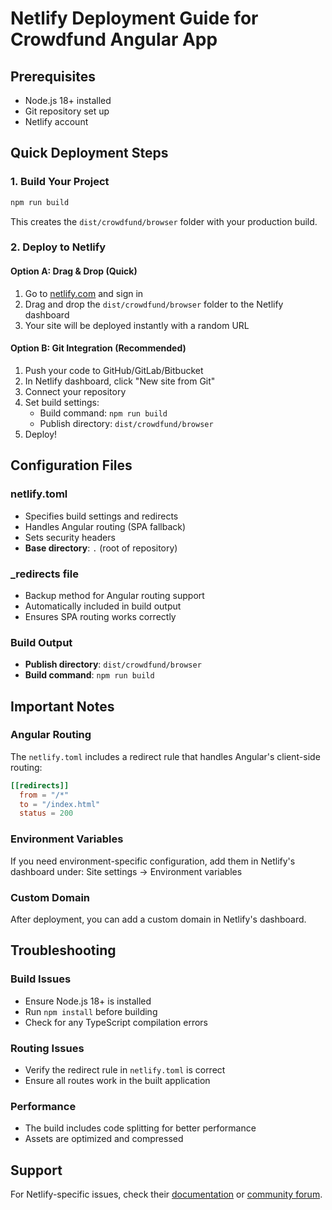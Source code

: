 # Netlify Deployment Guide for Crowdfund Angular App

## Prerequisites
- Node.js 18+ installed
- Git repository set up
- Netlify account

## Quick Deployment Steps

### 1. Build Your Project
```bash
npm run build
```
This creates the `dist/crowdfund/browser` folder with your production build.

### 2. Deploy to Netlify

#### Option A: Drag & Drop (Quick)
1. Go to [netlify.com](https://netlify.com) and sign in
2. Drag and drop the `dist/crowdfund/browser` folder to the Netlify dashboard
3. Your site will be deployed instantly with a random URL

#### Option B: Git Integration (Recommended)
1. Push your code to GitHub/GitLab/Bitbucket
2. In Netlify dashboard, click "New site from Git"
3. Connect your repository
4. Set build settings:
   - Build command: `npm run build`
   - Publish directory: `dist/crowdfund/browser`
5. Deploy!

## Configuration Files

### netlify.toml
- Specifies build settings and redirects
- Handles Angular routing (SPA fallback)
- Sets security headers
- **Base directory**: `.` (root of repository)

### _redirects file
- Backup method for Angular routing support
- Automatically included in build output
- Ensures SPA routing works correctly

### Build Output
- **Publish directory**: `dist/crowdfund/browser`
- **Build command**: `npm run build`

## Important Notes

### Angular Routing
The `netlify.toml` includes a redirect rule that handles Angular's client-side routing:
```toml
[[redirects]]
  from = "/*"
  to = "/index.html"
  status = 200
```

### Environment Variables
If you need environment-specific configuration, add them in Netlify's dashboard under:
Site settings → Environment variables

### Custom Domain
After deployment, you can add a custom domain in Netlify's dashboard.

## Troubleshooting

### Build Issues
- Ensure Node.js 18+ is installed
- Run `npm install` before building
- Check for any TypeScript compilation errors

### Routing Issues
- Verify the redirect rule in `netlify.toml` is correct
- Ensure all routes work in the built application

### Performance
- The build includes code splitting for better performance
- Assets are optimized and compressed

## Support
For Netlify-specific issues, check their [documentation](https://docs.netlify.com/) or [community forum](https://community.netlify.com/).
